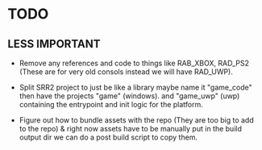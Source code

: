 # TODO

## LESS IMPORTANT
- Remove any references and code to things like RAB_XBOX, RAD_PS2 (These are for very old consols instead we will have RAD_UWP).

- Split SRR2 project to just be like a library maybe name it "game_code" then have the projects "game" (windows). and "game_uwp" (uwp) containing the entrypoint and init logic for the platform.

- Figure out how to bundle assets with the repo (They are too big to add to the repo) & right now assets have to be manually put in the build output dir we can do a post build script to copy them.
